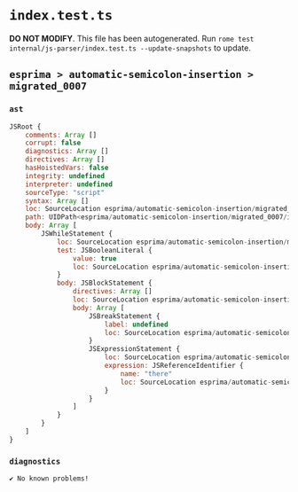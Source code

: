 # `index.test.ts`

**DO NOT MODIFY**. This file has been autogenerated. Run `rome test internal/js-parser/index.test.ts --update-snapshots` to update.

## `esprima > automatic-semicolon-insertion > migrated_0007`

### `ast`

```javascript
JSRoot {
	comments: Array []
	corrupt: false
	diagnostics: Array []
	directives: Array []
	hasHoistedVars: false
	integrity: undefined
	interpreter: undefined
	sourceType: "script"
	syntax: Array []
	loc: SourceLocation esprima/automatic-semicolon-insertion/migrated_0007/input.js 1:0-3:0
	path: UIDPath<esprima/automatic-semicolon-insertion/migrated_0007/input.js>
	body: Array [
		JSWhileStatement {
			loc: SourceLocation esprima/automatic-semicolon-insertion/migrated_0007/input.js 1:0-2:8
			test: JSBooleanLiteral {
				value: true
				loc: SourceLocation esprima/automatic-semicolon-insertion/migrated_0007/input.js 1:7-1:11
			}
			body: JSBlockStatement {
				directives: Array []
				loc: SourceLocation esprima/automatic-semicolon-insertion/migrated_0007/input.js 1:13-2:8
				body: Array [
					JSBreakStatement {
						label: undefined
						loc: SourceLocation esprima/automatic-semicolon-insertion/migrated_0007/input.js 1:15-1:20
					}
					JSExpressionStatement {
						loc: SourceLocation esprima/automatic-semicolon-insertion/migrated_0007/input.js 2:0-2:6
						expression: JSReferenceIdentifier {
							name: "there"
							loc: SourceLocation esprima/automatic-semicolon-insertion/migrated_0007/input.js 2:0-2:5 (there)
						}
					}
				]
			}
		}
	]
}
```

### `diagnostics`

```
✔ No known problems!

```
